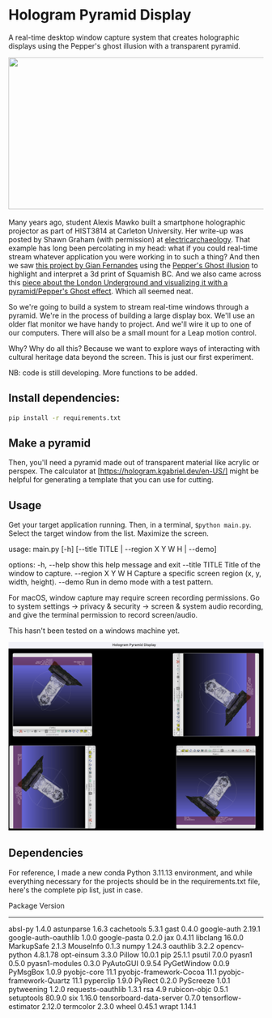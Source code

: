 # Hologram Pyramid Display

A real-time desktop window capture system that creates holographic displays using the Pepper's ghost illusion with a transparent pyramid.


[<img src="" width="600" height="300"/>](output.mp4)


Many years ago, student Alexis Mawko built a smartphone holographic projector as part of HIST3814 at Carleton University. Her write-up was posted by Shawn Graham (with permission) at [electricarchaeology](https://electricarchaeology.ca/2018/04/13/guest-post-alexis-mawko-lessons-from-warhol/). That example has long been percolating in my head: what if you could real-time stream whatever application you were working in to such a thing? And then we saw [this project by Gian Fernandes](https://www.instructables.com/Hologram-Display-Peppers-Ghost-Projector-Part-2/) using the [Pepper's Ghost illusion](https://en.wikipedia.org/wiki/Pepper's_ghost) to highlight and interpret a 3d print of Squamish BC. And we also came across this [piece about the London Underground and visualizing it with a pyramid/Pepper's Ghost effect](https://medium.com/data-science/holographic-london-underground-visualisation-b0462ae19d6e). Which all seemed neat.

So we're going to build a system to stream real-time windows through a pyramid. We're in the process of building a large display box. We'll use an older flat monitor we have handy to project. And we'll wire it up to one of our computers. There will also be a small mount for a Leap motion control. 

Why? Why do all this? Because we want to explore ways of interacting with cultural heritage data beyond the screen. This is just our first experiment.

NB: code is still developing. More functions to be added.

## Install dependencies:

```bash
pip install -r requirements.txt
```

## Make a pyramid

Then, you'll need a pyramid made out of transparent material like acrylic or perspex. The calculator at [https://hologram.kgabriel.dev/en-US/] might be helpful for generating a template that you can use for cutting. 

## Usage

Get your target application running. Then, in a terminal, `$python main.py`. Select the target window from the list. Maximize the screen.

usage: main.py [-h] [--title TITLE | --region X Y W H | --demo]

options:
  -h, --help        show this help message and exit
  --title TITLE     Title of the window to capture.
  --region X Y W H  Capture a specific screen region (x, y, width, height).
  --demo            Run in demo mode with a test pattern.

For macOS, window capture may require screen recording permissions. Go to system settings  -> privacy & security -> screen & system audio recording, and give the terminal permission to record screen/audio.

This hasn't been tested on a windows machine yet.

![](recording.png)

## Dependencies

For reference, I made a new conda Python 3.11.13 environment, and while everything necessary for the projects should be in the requirements.txt file, here's the complete pip list, just in case.

Package                 Version
----------------------- --------
absl-py                 1.4.0
astunparse              1.6.3
cachetools              5.3.1
gast                    0.4.0
google-auth             2.19.1
google-auth-oauthlib    1.0.0
google-pasta            0.2.0
jax                     0.4.11
libclang                16.0.0
MarkupSafe              2.1.3
MouseInfo               0.1.3
numpy                   1.24.3
oauthlib                3.2.2
opencv-python           4.8.1.78
opt-einsum              3.3.0
Pillow                  10.0.1
pip                     25.1.1
psutil                  7.0.0
pyasn1                  0.5.0
pyasn1-modules          0.3.0
PyAutoGUI               0.9.54
PyGetWindow             0.0.9
PyMsgBox                1.0.9
pyobjc-core             11.1
pyobjc-framework-Cocoa  11.1
pyobjc-framework-Quartz 11.1
pyperclip               1.9.0
PyRect                  0.2.0
PyScreeze               1.0.1
pytweening              1.2.0
requests-oauthlib       1.3.1
rsa                     4.9
rubicon-objc            0.5.1
setuptools              80.9.0
six                     1.16.0
tensorboard-data-server 0.7.0
tensorflow-estimator    2.12.0
termcolor               2.3.0
wheel                   0.45.1
wrapt                   1.14.1
